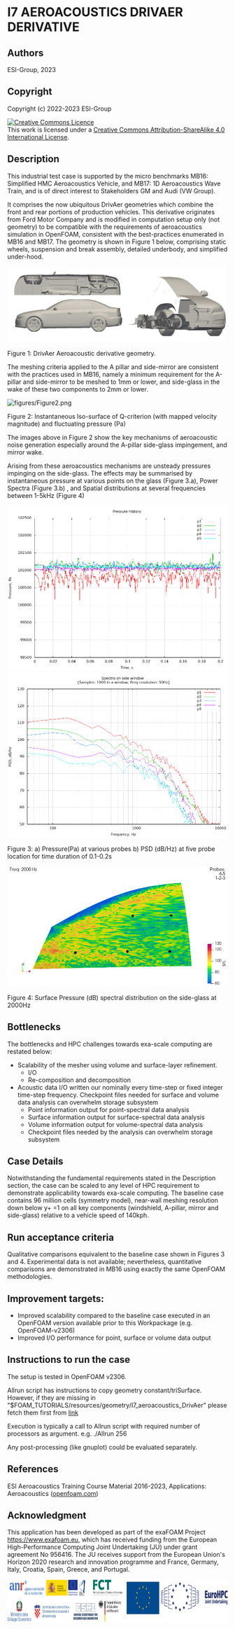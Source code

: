 # I7 AEROACOUSTICS DRIVAER DERIVATIVE


## Authors
ESI-Group, 2023


## Copyright
Copyright (c) 2022-2023 ESI-Group

<a rel="license" href="http://creativecommons.org/licenses/by-sa/4.0/"><img alt="Creative Commons Licence" style="border-width:0" src="https://i.creativecommons.org/l/by-sa/4.0/88x31.png" /></a><br />This work is licensed under a <a rel="license" href="http://creativecommons.org/licenses/by-sa/4.0/">Creative Commons Attribution-ShareAlike 4.0 International License</a>.


## Description
This industrial test case is supported by the micro benchmarks MB16: Simplified HMC Aeroacoustics Vehicle, and MB17: 1D Aeroacoustics Wave Train, and is of direct interest to Stakeholders GM and Audi (VW Group).

It comprises the now ubiquitous DrivAer geometries which combine the front and rear portions of production vehicles. This derivative originates from Ford Motor Company and is modified in computation setup only (not geometry) to be compatible with the requirements of aeroacoustics simulation in OpenFOAM, consistent with the best-practices enumerated in MB16 and MB17. The geometry is shown in Figure 1 below, comprising static wheels, suspension and break assembly, detailed underbody, and simplified under-hood. 

![figures/Figure1.png](figures/Figure1.png)

Figure 1: DrivAer Aeroacoustic derivative geometry.


The meshing criteria applied to the A pillar and side-mirror are consistent with the practices used in MB16, namely a minimum requirement for the A-pillar and side-mirror to be meshed to 1mm or lower, and side-glass in the wake of these two components to 2mm or lower.

![figures/Figure2.png](figures/Figure2.png)

Figure 2: Instantaneous Iso-surface of Q-criterion (with mapped velocity magnitude) and fluctuating pressure (Pa)


The images above in Figure 2 show the key mechanisms of aeroacoustic noise generation especially around the A-pillar side-glass impingement, and mirror wake.

Arising from these aeroacoustics mechanisms are unsteady pressures impinging on the side-glass. The effects may be summarised by instantaneous pressure at various points on the glass (Figure 3.a), Power Spectra (Figure 3.b) , and Spatial distributions at several frequencies between 1-5kHz (Figure 4)


![figures/Figure3a.png](figures/Figure3a.png)
![figures/Figure3b.png](figures/Figure3b.png)

Figure 3: a) Pressure(Pa) at various probes b) PSD (dB/Hz) at five probe location for time duration of 0.1-0.2s


![figures/Figure4.png](figures/Figure4.png)

Figure 4: Surface Pressure (dB) spectral distribution on the side-glass at 2000Hz


## Bottlenecks
The bottlenecks and HPC challenges towards exa-scale computing are restated below:
  - Scalability of the mesher using volume and surface-layer refinement.
    - I/O
    - Re-composition and decomposition
  - Acoustic data I/O written our nominally every time-step or fixed integer time-step frequency. Checkpoint files needed for surface and volume data analysis can overwhelm storage subsystem
    - Point information output for point-spectral data analysis
    - Surface information output for surface-spectral data analysis
    - Volume information output for volume-spectral data analysis
    - Checkpoint files needed by the analysis can overwhelm storage subsystem


## Case Details
Notwithstanding the fundamental requirements stated in the Description section, the case can be scaled to any level of HPC requirement to demonstrate applicability towards exa-scale computing. The baseline case contains 96 million cells (symmetry model), near-wall meshing resolution down below y+ =1 on all key components (windshield, A-pillar, mirror and side-glass) relative to a vehicle speed of 140kph.


## Run acceptance criteria
Qualitative comparisons equivalent to the baseline case shown in Figures 3 and 4. Experimental data is not available; nevertheless, quantitative comparisons are demonstrated in MB16 using exactly the same OpenFOAM methodologies.


## Improvement targets:
  - Improved scalability compared to the baseline case executed in an OpenFOAM version available prior to this Workpackage (e.g. OpenFOAM-v2306)
  - Improved I/O performance for point, surface or volume data output


## Instructions to run the case
The setup is tested in OpenFOAM v2306.

Allrun script has instructions to copy geometry constant/triSurface.
However, if they are missing in "$FOAM_TUTORIALS/resources/geometry/I7_aeroacoustics_DrivAer" please fetch them first from <a href="https://darus.uni-stuttgart.de/file.xhtml?persistentId=doi:10.18419/darus-3736/2">link</a>

Execution is typically a call to Allrun script with required number of processors as argument. e.g. ./Allrun 256

Any post-processing (like gnuplot) could be evaluated separately.


## References
ESI Aeroacoustics Training Course Material 2016-2023, Applications: Aeroacoustics (<a href="https://www.openfoam.com">openfoam.com</a>)


## Acknowledgment
This application has been developed as part of the exaFOAM Project https://www.exafoam.eu, which has received funding from the European High-Performance Computing Joint Undertaking (JU) under grant agreement No 956416. The JU receives support from the European Union's Horizon 2020 research and innovation programme and France, Germany, Italy, Croatia, Spain, Greece, and Portugal.

<img src="figures/Footer_Logos.jpg" alt="footer" height="100">

